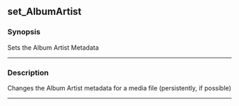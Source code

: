 set_AlbumArtist
---------------

### Synopsis
Sets the Album Artist Metadata

---

### Description

Changes the Album Artist metadata for a media file (persistently, if possible)

---

